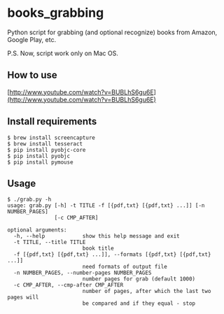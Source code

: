 books_grabbing
==============

Python script for grabbing (and optional recognize) books from Amazon, Google Play, etc.

P.S. Now, script work only on Mac OS.

## How to use

[http://www.youtube.com/watch?v=BUBLhS6gu6E](http://www.youtube.com/watch?v=BUBLhS6gu6E)

## Install requirements

    $ brew install screencapture
    $ brew install tesseract
    $ pip install pyobjc-core
    $ pip install pyobjc
    $ pip install pymouse

## Usage

    $ ./grab.py -h
    usage: grab.py [-h] -t TITLE -f [{pdf,txt} [{pdf,txt} ...]] [-n NUMBER_PAGES]
                   [-c CMP_AFTER]

    optional arguments:
      -h, --help            show this help message and exit
      -t TITLE, --title TITLE
                            book title
      -f [{pdf,txt} [{pdf,txt} ...]], --formats [{pdf,txt} [{pdf,txt} ...]]
                            need formats of output file
      -n NUMBER_PAGES, --number-pages NUMBER_PAGES
                            number pages for grab (default 1000)
      -c CMP_AFTER, --cmp-after CMP_AFTER
                            number of pages, after which the last two pages will
                            be compared and if they equal - stop
